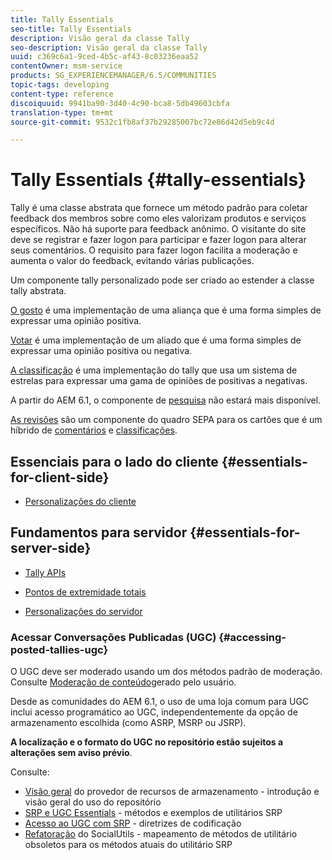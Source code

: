 ```yaml
---
title: Tally Essentials
seo-title: Tally Essentials
description: Visão geral da classe Tally
seo-description: Visão geral da classe Tally
uuid: c369c6a1-9ced-4b5c-af43-8c03236eaa52
contentOwner: msm-service
products: SG_EXPERIENCEMANAGER/6.5/COMMUNITIES
topic-tags: developing
content-type: reference
discoiquuid: 9941ba90-3d40-4c90-bca8-5db49603cbfa
translation-type: tm+mt
source-git-commit: 9532c1fb8af37b29285007bc72e86d42d5eb9c4d

---
```



# Tally Essentials {#tally-essentials}

Tally é uma classe abstrata que fornece um método padrão para coletar feedback dos membros sobre como eles valorizam produtos e serviços específicos. Não há suporte para feedback anônimo. O visitante do site deve se registrar e fazer logon para participar e fazer logon para alterar seus comentários. O requisito para fazer logon facilita a moderação e aumenta o valor do feedback, evitando várias publicações.

Um componente tally personalizado pode ser criado ao estender a classe tally abstrata.

[O gosto](essentials-liking.md) é uma implementação de uma aliança que é uma forma simples de expressar uma opinião positiva.

[Votar](essentials-voting.md) é uma implementação de um aliado que é uma forma simples de expressar uma opinião positiva ou negativa.

[A classificação](rating-basics.md) é uma implementação do tally que usa um sistema de estrelas para expressar uma gama de opiniões de positivas a negativas.

A partir do AEM 6.1, o componente de [pesquisa](poll-basics.md) não estará mais disponível.

[As revisões](reviews-basics.md) são um componente do quadro SEPA para os cartões que é um híbrido de [comentários](essentials-comments.md) e [classificações](rating-basics.md).

## Essenciais para o lado do cliente {#essentials-for-client-side}

* [Personalizações do cliente](client-customize.md)

## Fundamentos para servidor {#essentials-for-server-side}

* [Tally APIs](https://helpx.adobe.com/experience-manager/6-5/sites/developing/using/reference-materials/javadoc/com/adobe/cq/social/tally/client/api/package-summary.html)

* [Pontos de extremidade totais](https://helpx.adobe.com/experience-manager/6-5/sites/developing/using/reference-materials/javadoc/com/adobe/cq/social/tally/client/endpoints/package-summary.html)

* [Personalizações do servidor](server-customize.md)

### Acessar Conversações Publicadas (UGC) {#accessing-posted-tallies-ugc}

O UGC deve ser moderado usando um dos métodos padrão de moderação.
Consulte [Moderação de conteúdo](moderate-ugc.md)gerado pelo usuário.

Desde as comunidades do AEM 6.1, o uso de uma loja [](working-with-srp.md) comum para UGC inclui acesso programático ao UGC, independentemente da opção de armazenamento escolhida (como ASRP, MSRP ou JSRP).

**A localização e o formato do UGC no repositório estão sujeitos a alterações sem aviso prévio**.

Consulte:

* [Visão geral](srp.md) do provedor de recursos de armazenamento - introdução e visão geral do uso do repositório
* [SRP e UGC Essentials](srp-and-ugc.md) - métodos e exemplos de utilitários SRP
* [Acesso ao UGC com SRP](accessing-ugc-with-srp.md) - diretrizes de codificação
* [Refatoração](socialutils.md) do SocialUtils - mapeamento de métodos de utilitário obsoletos para os métodos atuais do utilitário SRP

